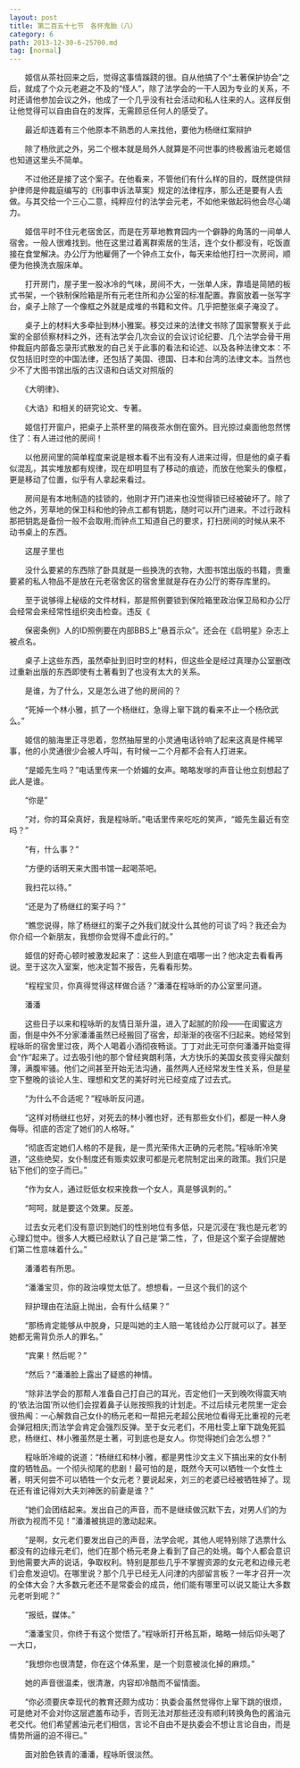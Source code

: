 ```yaml
---
layout: post
title: 第二百五十七节　各怀鬼胎（八）
category: 6
path: 2013-12-30-6-25700.md
tag: [normal]
---
```


　　姬信从茶社回来之后，觉得这事情蹊跷的很。自从他搞了个“土著保护协会”之后，就成了个众元老避之不及的“怪人”，除了法学会的一干人因为专业的关系，不时还请他参加会议之外，他成了一个几乎没有社会活动和私人往来的人。这样反倒让他觉得可以自由自在的发挥，无需顾忌任何人的感受了。

　　最近却连着有三个他原本不熟悉的人来找他，要他为杨继红案辩护

　　除了杨欣武之外，另二个根本就是局外人就算是不问世事的终极酱油元老姬信也知道这里头不简单。

　　不过他还是接了这个案子。在他看来，不管他们有什么样的目的，既然提供辩护律师是仲裁庭编写的《刑事申诉法草案》规定的法律程序，那么还是要有人去做。与其交给一个三心二意，纯粹应付的法学会元老，不如他来做起码他会尽心竭力。

　　姬信平时不住元老宿舍区，而是在芳草地教育园内一个僻静的角落的一间单人宿舍。一般人很难找到。他在这里过着离群索居的生活，连个女仆都没有，吃饭直接在食堂解决。办公厅为他雇佣了一个钟点工女仆，每天来给他打扫一次房间，顺便为他换洗衣服床单。

　　打开房门，屋子里一股冰冷的气味，房间不大，一张单人床，靠墙是简陋的板式书架，一个铁制保险箱是所有元老住所和办公室的标准配置。靠窗放着一张写字台，桌子上除了一个像框之外就是成堆的书籍和文件。几乎把整张桌子淹没了。

　　桌子上的材料大多牵扯到林小雅案。移交过来的法律文书除了国家警察关于此案的全部侦察材料之外，还有法学会几次会议的会议讨论纪要、几个法学会骨干用仲裁庭内部备忘录形式散发的自己关于此事的看法和论述、以及各种法律文本：不仅包括旧时空的中国法律，还包括了美国、德国、日本和台湾的法律文本。当然也少不了大图书馆出版的古汉语和白话文对照版的

　　《大明律》、

　　《大诰》和相关的研究论文、专著。

　　姬信打开窗户，把桌子上茶杯里的隔夜茶水倒在窗外。目光掠过桌面他忽然愣住了：有人进过他的房间！

　　以他房间里的简单程度来说是根本看不出有没有人进来过得，但是他的桌子看似混乱，其实堆放都有规律，现在却明显有了移动的痕迹，而放在他案头的像框，更是移动了位置，似乎有人拿起来看过。

　　房间是有本地制造的挂锁的，他刚才开门进来也没觉得锁已经被破坏了。除了他之外，芳草地的保卫科和他的钟点工都有钥匙，随时可以开门进来。不过行政科那把钥匙是备份一般不会取用;而钟点工知道自己的要求，打扫房间的时候从来不动书桌上的东西。

　　这屋子里也

　　没什么要紧的东西除了卧具就是一些换洗的衣物，大图书馆出版的书籍，贵重要紧的私人物品不是放在元老宿舍区的宿舍里就是存在办公厅的寄存库里的。

　　至于说够得上秘级的文件材料，那是照例要锁到保险箱里政治保卫局和办公厅会经常会来经常性组织突击检查。违反《

　　保密条例》人的ID照例要在内部BBS上“悬首示众”。还会在《启明星》杂志上被点名。

　　桌子上这些东西，虽然牵扯到旧时空的材料，但这些全是经过真理办公室删改过重新出版的东西即使有土著看到了也没有太大的关系。

　　是谁，为了什么，又是怎么进了他的房间的？

　　“死掉一个林小雅，抓了一个杨继红，急得上窜下跳的看来不止一个杨欣武么。”

　　姬信的脑海里正寻思着，忽然抽屉里的小灵通电话铃响了起来这真是件稀罕事，他的小灵通很少会被人呼叫，有时候一二个月都不会有人打进来。

　　“是姬先生吗？”电话里传来一个娇媚的女声。略略发嗲的声音让他立刻想起了此人是谁。

　　“你是”

　　“对，你的耳朵真好，我是程咏昕。”电话里传来吃吃的笑声，“姬先生最近有空吗？”

　　“有，什么事？”

　　“方便的话明天来大图书馆一起喝茶吧。

　　我扫花以待。”

　　“还是为了杨继红的案子吗？”

　　“瞧您说得，除了杨继红的案子之外我们就没什么其他的可谈了吗？我还会为你介绍一个新朋友，我想你会觉得不虚此行的。”

　　姬信的好奇心顿时被激发起来了：这些人到底在唱哪一出？他决定去看看再说。至于这次入室案，他决定暂不报告，先看看形势。

　　“程程宝贝，你真得觉得这样做合适？”潘潘在程咏昕的办公室里问道。

　　潘潘

　　这些日子以来和程咏昕的友情日渐升温，进入了起腻的阶段――在闺蜜这方面，倒是中外不分家潘潘虽然已经搬回了宿舍，却渐渐的夜宿不归起来。她经常到程咏昕的宿舍里过夜，两个人喝着小酒彻夜畅谈。丁丁对此无可奈何潘潘开始变得会“作”起来了。过去吸引他的那个曾经爽朗利落，大方快乐的美国女孩变得尖酸刻薄，满腹牢骚。他们之间甚至开始无法沟通，虽然两人还经常发生性关系，但是星空下整晚的谈论人生、理想和文艺的美好时光已经变成了过去式。

　　“为什么不合适呢？”程咏昕反问道。

　　“这样对杨继红也好，对死去的林小雅也好，还有那些女仆们，都是一种人身侮辱。彻底的否定了她们的人格呀。”

　　“彻底否定她们人格的不是我，是一贯光荣伟大正确的元老院。”程咏昕冷笑道，“这些绝契，女仆制度还有贩卖奴隶可都是元老院制定出来的政策。我们只是钻下他们的空子而已。”

　　“作为女人，通过贬低女权来挽救一个女人，真是够讽刺的。”

　　“呵呵，就是要这个效果。反差。

　　过去女元老们没有意识到她们的性别地位有多低，只是沉浸在‘我也是元老’的心理幻觉中。很多人大概已经默认了自己是‘第二性，了，但是这个案子会提醒她们第二性意味着什么。”

　　潘潘若有所思。

　　“潘潘宝贝，你的政治嗅觉太低了。想想看，一旦这个我们的这个

　　辩护理由在法庭上抛出，会有什么结果？”

　　“那杨肯定能够从中脱身，只是叫她的主人赔一笔钱给办公厅就可以了。甚至她都无需背负杀人的罪名。”

　　“宾果！然后呢？”

　　“然后？”潘潘脸上露出了疑惑的神情。

　　“除非法学会的那帮人准备自己打自己的耳光，否定他们一天到晚吹得震天响的‘依法治国’所以他们会捏着鼻子认账按照我的计划走。不过后续元老院里一定会很热阄：一心解救自己女仆的杨元老和一帮把元老超公民地位看得无比重视的元老会弹冠相庆;而法学会肯定会强烈反弹。至于女元老们，不用杜雯上窜下跳兔死狐悲，杨继红、林小雅虽然是土著，可到底也是女人。你觉得她们会怎么想？”

　　程咏昕冷峻的说道：“杨继红和林小雅，都是男性沙文主义下搞出来的女仆制度的牺牲品。一个彻头彻尾的悲剧！最可怕的是，既然今天可以牺牲一个女性土著，明天何尝不可以牺牲一个女元老？要说起来，刘三的老婆已经被牺牲掉了。现在还有谁记得刘大夫刘神医的前妻是谁？”

　　“她们会团结起来。发出自己的声音，而不是继续做沉默下去，对男人们的为所欲为视而不见！”潘潘被挑逗的激动起来。

　　“是啊，女元老们要发出自己的声音，法学会呢，其他人呢特别除了选票什么都没有的边缘元老们，他们在那个杨元老身上看到了自己的处境。每个人都会意识到他需要大声的说话，争取权利。特别是那些几乎不掌握资源的女元老和边缘元老们会愈发迫切。在哪里说？那个几乎已经无人问津的内部留言板？一年才召开一次的全体大会？大多数元老还不是常委会的成员，他们能有哪里可以说又能让大多数元老听到呢？”

　　“报纸，媒体。”

　　“潘潘宝贝，你终于有这个觉悟了。”程咏昕打开格瓦斯，略略一倾后仰头喝了一大口，

　　“我想你也很清楚，你在这个体系里，是一个刻意被淡化掉的麻烦。”

　　她的声音很温柔，很清澈，内容却冷酷而不留情面。

　　“你必须要庆幸现代的教育还颇为成功：执委会虽然觉得你上窜下跳的很烦，可是绝对不会对你这层遮羞布动手，否则无法对那些还没有顺利转换角色的酱油元老交代。他们希望酱油元老们相信，言论不自由不是执委会不想让言论自由，而是情势所逼的迫不得已。”

　　面对脸色铁青的潘潘，程咏昕很淡然。

